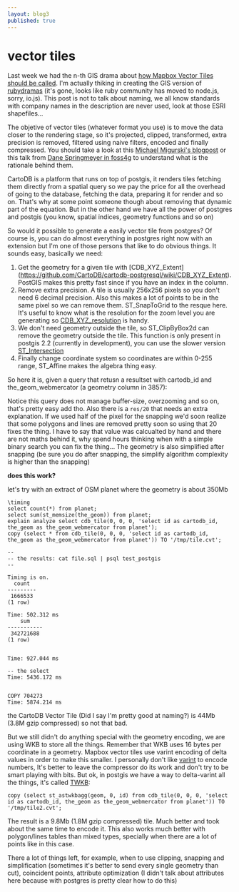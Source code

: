```yaml
---
layout: blog3
published: true
---
```


# vector tiles

Last week we had the n-th GIS drama about [how Mapbox Vector Tiles should be called](https://twitter.com/pwramsey/status/577959264678850561). I'm actually thiking in creating the GIS version of [rubydramas](https://news.ycombinator.com/item?id=4487963) (it's gone, looks like ruby community has moved to node.js, sorry, io.js). This post is not to talk about naming, we all know standards with company names in the description are never used, look at those ESRI shapefiles...

The objetive of vector tiles (whatever format you use) is to move the data closer to the rendering stage, so it's projected, clipped, transformed, extra precision is removed, filtered using naive filters, encoded and finally compressed. You should take a look at this [Michael Migurski's blogpost](http://mike.teczno.com/notes/postgreslessness-mapnik-vectiles.html) or this talk from [Dane Springmeyer in foss4g](https://2015.foss4g-na.org/sites/default/files/slides/foss4g-2015-sf-springmeyer.pdf) to understand what is the rationale behind them.


CartoDB is a platform that runs on top of postgis, it renders tiles fetching them directly from a spatial query so we pay the price for all the overhead of going to the database, fetching the data, preparing it for render and so on. That's why at some point someone though about removing that dynamic part of the equation. But in the other hand we have all the power of postgres and postgis (you know, spatial indices, geometry functions and so on)

So would it possible to generate a easily vector tile from postgres? Of course is, you can do almost everything in postgres right now with an extension but I'm one of those persons that like to do obvious things. It sounds easy, basically we need:

 1. Get the geometry for a given tile with [CDB_XYZ_Extent] (https://github.com/CartoDB/cartodb-postgresql/wiki/CDB_XYZ_Extent). PostGIS makes this pretty fast since if you have an index in the column.
 1. Remove extra precision. A tile is usually 256x256 pixels so you don't need 6 decimal precision. Also this makes a lot of points to be in the same pixel so we can remove them. ST_SnapToGrid to the resque here. It's useful to know what is the resolution for the zoom level you are generating so [CDB_XYZ_resolution](https://github.com/CartoDB/cartodb-postgresql/wiki/CDB_XYZ_Resolution) is handy.
 1. We don't need geometry outside the tile, so ST_ClipByBox2d can remove the geometry outside the tile. This function is only present in postgis 2.2 (currently in development), you can use the slower version [ST_Intersection](http://postgis.refractions.net/docs/ST_Intersection.html)
 1. Finally change coordinate system so coordinates are within 0-255 range, ST_Affine makes the algebra thing easy.

 So here it is, given a query that retusn a resultset with cartodb_id and the_geom_webmercator (a geometry column in 3857):

<script src="https://gist.github.com/javisantana/2b12dcb66958ae0680ff.js"></script>

Notice this query does not manage buffer-size, overzooming and so on, that's pretty easy add tho. Also there is a ``res/20`` that needs an extra explanation. If we used half of the pixel for the snapping we'd soon realize that some polygons and lines are removed pretty soon so using that 20 fixes the thing. I have to say that value was calcualted by hand and there are not maths behind it, why spend hours thinking when with a simple binary search you can fix the thing... The geometry is also simplified after snapping (be sure you do after snapping, the simplify algorithm complexity is higher than the snapping)

**does this work?**

let's try with an extract of OSM planet where the geometry is about 350Mb

```
\timing
select count(*) from planet;
select sum(st_memsize(the_geom)) from planet;
explain analyze select cdb_tile(0, 0, 0, 'select id as cartodb_id, the_geom as the_geom_webmercator from planet');
copy (select * from cdb_tile(0, 0, 0, 'select id as cartodb_id, the_geom as the_geom_webmercator from planet')) TO '/tmp/tile.cvt';

--
-- the results: cat file.sql | psql test_postgis
--

Timing is on.
  count
---------
 1666533
(1 row)

Time: 502.312 ms
    sum
-----------
 342721688
(1 row)


Time: 927.044 ms

-- the select
Time: 5436.172 ms


COPY 704273
Time: 5874.214 ms
```

the CartoDB Vector Tile (Did I say I'm pretty good at naming?) is 44Mb (3.8M gzip compressed) so not that bad.

But we still didn't do anything special with the geometry encoding, we are using WKB to store all the things. Remember that WKB uses 16 bytes per coordinate in a geometry. Mapbox vector tiles use varint encoding of delta values in order to make this smaller. I personally don't like [varint](https://developers.google.com/protocol-buffers/docs/encoding#varints) to encode numbers, It's better to leave the compressor do its work and don't try to be smart playing with bits. But ok, in postgis we have a way to delta-varint all the things, it's called [TWKB](https://github.com/TWKB/Specification):

```
copy (select st_astwkbagg(geom, 0, id) from cdb_tile(0, 0, 0, 'select id as cartodb_id, the_geom as the_geom_webmercator from planet')) TO '/tmp/tile2.cvt';
```

The result is a 9.8Mb (1.8M gzip compressed) tile. Much better and took about the same time to encode it. This also works much better with polygon/lines tables than mixed types, specially when there are a lot of points like in this case.

There a lot of things left, for example, when to use clipping, snapping and simplification (sometimes it's better to send every single geometry than cut), coincident points, attribute optimization (I didn't talk about attributes here because with postgres is pretty clear how to do this)

